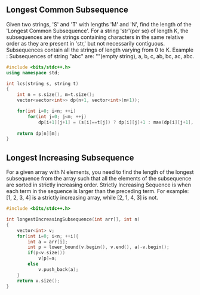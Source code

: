 ## Longest Common Subsequence
Given two strings, 'S' and 'T' with lengths 'M' and 'N', find the length of the 'Longest Common Subsequence'.
For a string 'str'(per se) of length K, the subsequences are the strings containing characters in the same relative order as they are present in 'str,' but not necessarily contiguous. Subsequences contain all the strings of length varying from 0 to K.
Example :
Subsequences of string "abc" are:  ""(empty string), a, b, c, ab, bc, ac, abc.
```cpp
#include <bits/stdc++.h>
using namespace std;

int lcs(string s, string t)
{
	int n = s.size(), m=t.size();
	vector<vector<int>> dp(n+1, vector<int>(m+1));

	for(int i=0; i<n; ++i)
		for(int j=0; j<m; ++j)
			dp[i+1][j+1] = (s[i]==t[j]) ? dp[i][j]+1 : max(dp[i][j+1], dp[i+1][j]);
	
	return dp[n][m];
}
```
## Longest Increasing Subsequence
For a given array with N elements, you need to find the length of the longest subsequence from the array such that all the elements of the subsequence are sorted in strictly increasing order.
Strictly Increasing Sequence is when each term in the sequence is larger than the preceding term.
For example:
[1, 2, 3, 4] is a strictly increasing array, while [2, 1, 4, 3] is not.

```cpp
#include <bits/stdc++.h>

int longestIncreasingSubsequence(int arr[], int n)
{
    vector<int> v;
    for(int i=0; i<n; ++i){
        int a = arr[i];
        int p = lower_bound(v.begin(), v.end(), a)-v.begin();
        if(p<v.size())
            v[p]=a;
        else
            v.push_back(a);
    }
    return v.size();
}
```
